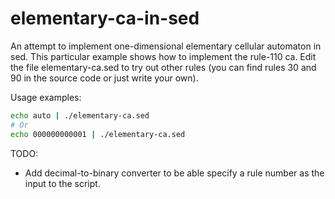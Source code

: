 # elementary-ca-in-sed

An attempt to implement one-dimensional elementary cellular automaton in sed.
This particular example shows how to implement the rule-110 ca. Edit the file
elementary-ca.sed to try out other rules (you can find rules 30 and 90 in
the source code or just write your own).

Usage examples:
```bash
echo auto | ./elementary-ca.sed
# Or
echo 000000000001 | ./elementary-ca.sed
```

TODO:
- Add decimal-to-binary converter to be able specify a rule number as
  the input to the script.
